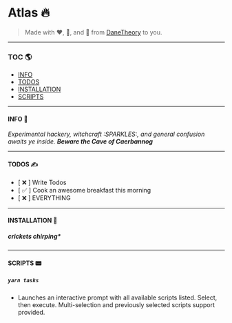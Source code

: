 # Atlas 🔥

> Made with :heart:, :beer:, and 🍫 from [DaneTheory](https://DaneTheory.com) to you.

---

### TOC 🌎

 - [INFO](#info-)
 - [TODOS](#todos-)
 - [INSTALLATION](#installation-)
 - [SCRIPTS](#scripts-)

---

#### INFO 👾

_Experimental hackery, witchcraft :SPARKLES:, and general confusion awaits ye inside. **Beware the Cave of Caerbannog**_

---

#### TODOS ✍️

- [ ❌ ] Write Todos
- [ ✅ ] Cook an awesome breakfast this morning
- [ ❌ ] EVERYTHING

---

#### INSTALLATION 🧰

  ##### _crickets chirping*_

---

#### SCRIPTS 📟

  ##### `yarn tasks`
   - Launches an interactive prompt with all available scripts listed. Select, then execute. Multi-selection and previously selected scripts support provided.


